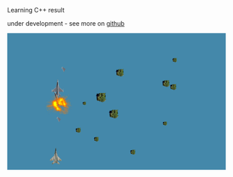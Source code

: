 ---
---

Learning C++ result

under development - see more on [github](https://github.com/radek-daniluk/planes)

![screenshot](screenshot.png)
